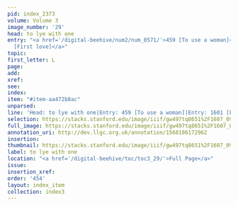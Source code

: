```yaml
---
pid: index_2373
volume: Volume 3
image_number: '29'
head: to lye with one
entry: "<a href='/digital-beehive/num2/num_0571/'>459 [To use a woman]</a>|<a href='/digital-beehive/toc/toc2_315/'>1601
  [First love]</a>"
topic: 
first_letter: L
page: 
add: 
xref: 
see: 
index: 
item: "#item-aa472b8ac"
unparsed: 
line: 'Head: to lye with one|Entry: 459 [To use a woman]|Entry: 1601 [First love]|#item-aa472b8ac'
selection: https://stacks.stanford.edu/image/iiif/gw497tq8651%2F1607_0972/842,1652,699,147/full/0/default.jpg
full_image: https://stacks.stanford.edu/image/iiif/gw497tq8651%2F1607_0972/full/full/0/default.jpg
annotation_uri: http://dev.llgc.org.uk/annotation/1560186172962
insertion: 
thumbnail: https://stacks.stanford.edu/image/iiif/gw497tq8651%2F1607_0972/842,1652,699,147/150,/0/default.jpg
label: to lye with one
location: "<a href='/digital-beehive/toc/toc3_29/'>Full Page</a>"
issue: 
insertion_xref: 
order: '454'
layout: index_item
collection: index3
---
```

